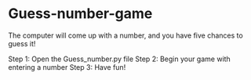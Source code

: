 # Guess-number-game
The computer will come up with a number, and you have five chances to guess it!

Step 1: Open the Guess_number.py file
Step 2: Begin your game with entering a number
Step 3: Have fun!

